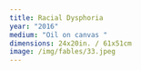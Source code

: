 ```yaml
---
title: Racial Dysphoria
year: "2016"
medium: "Oil on canvas "
dimensions: 24x20in. / 61x51cm
image: /img/fables/33.jpeg
---
```




